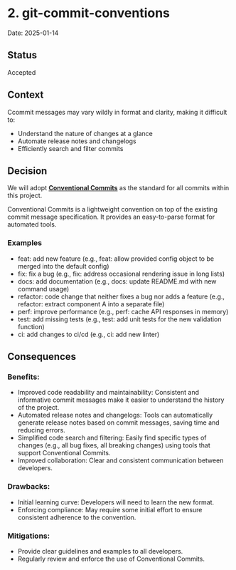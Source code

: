 # 2. git-commit-conventions

Date: 2025-01-14

## Status

Accepted

## Context

Ccommit messages may vary wildly in format and clarity, making it difficult to:

- Understand the nature of changes at a glance
- Automate release notes and changelogs
- Efficiently search and filter commits

## Decision

We will adopt [**Conventional Commits**](https://www.conventionalcommits.org/en/v1.0.0/) as the standard for all commits within this project.

Conventional Commits is a lightweight convention on top of the existing commit message specification. It provides an easy-to-parse format for automated tools.

### Examples

- feat: add new feature (e.g., feat: allow provided config object to be merged into the default config)
- fix: fix a bug (e.g., fix: address occasional rendering issue in long lists)
- docs: add documentation (e.g., docs: update README.md with new command usage)
- refactor: code change that neither fixes a bug nor adds a feature (e.g., refactor: extract component A into a separate file)
- perf: improve performance (e.g., perf: cache API responses in memory)
- test: add missing tests (e.g., test: add unit tests for the new validation function)
- ci: add changes to ci/cd (e.g., ci: add new linter)

## Consequences

### Benefits:

- Improved code readability and maintainability: Consistent and informative commit messages make it easier to understand the history of the project.
- Automated release notes and changelogs: Tools can automatically generate release notes based on commit messages, saving time and reducing errors.
- Simplified code search and filtering: Easily find specific types of changes (e.g., all bug fixes, all breaking changes) using tools that support Conventional Commits.
- Improved collaboration: Clear and consistent communication between developers.

### Drawbacks:

- Initial learning curve: Developers will need to learn the new format.
- Enforcing compliance: May require some initial effort to ensure consistent adherence to the convention.

### Mitigations:

- Provide clear guidelines and examples to all developers.
- Regularly review and enforce the use of Conventional Commits.

